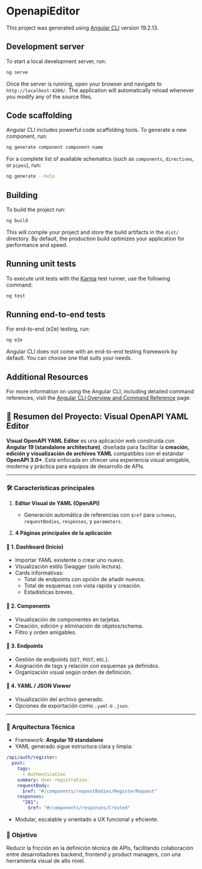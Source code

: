 # OpenapiEditor

This project was generated using [Angular CLI](https://github.com/angular/angular-cli) version 19.2.13.

## Development server

To start a local development server, run:

```bash
ng serve
```

Once the server is running, open your browser and navigate to `http://localhost:4200/`. The application will automatically reload whenever you modify any of the source files.

## Code scaffolding

Angular CLI includes powerful code scaffolding tools. To generate a new component, run:

```bash
ng generate component component-name
```

For a complete list of available schematics (such as `components`, `directives`, or `pipes`), run:

```bash
ng generate --help
```

## Building

To build the project run:

```bash
ng build
```

This will compile your project and store the build artifacts in the `dist/` directory. By default, the production build optimizes your application for performance and speed.

## Running unit tests

To execute unit tests with the [Karma](https://karma-runner.github.io) test runner, use the following command:

```bash
ng test
```

## Running end-to-end tests

For end-to-end (e2e) testing, run:

```bash
ng e2e
```

Angular CLI does not come with an end-to-end testing framework by default. You can choose one that suits your needs.

## Additional Resources

For more information on using the Angular CLI, including detailed command references, visit the [Angular CLI Overview and Command Reference](https://angular.dev/tools/cli) page.



## 🧩 Resumen del Proyecto: Visual OpenAPI YAML Editor

**Visual OpenAPI YAML Editor** es una aplicación web construida con **Angular 19 (standalone architecture)**, diseñada para facilitar la **creación, edición y visualización de archivos YAML** compatibles con el estándar **OpenAPI 3.0+**. Está enfocada en ofrecer una experiencia visual amigable, moderna y práctica para equipos de desarrollo de APIs.

---

### 🛠️ Características principales

1. **Editor Visual de YAML (OpenAPI)**
   - Generación automática de referencias con `$ref` para `schemas`, `requestBodies`, `responses`, y `parameters`.

2. **4 Páginas principales de la aplicación**

#### 📄 1. Dashboard (Inicio)
- Importar YAML existente o crear uno nuevo.
- Visualización estilo Swagger (solo lectura).
- Cards informativas:
  - Total de endpoints con opción de añadir nuevos.
  - Total de esquemas con vista rápida y creación.
  - Estadísticas breves.

#### 🧬 2. Components
- Visualización de componentes en tarjetas.
- Creación, edición y eliminación de objetos/schema.
- Filtro y orden amigables.

#### 🔧 3. Endpoints
- Gestión de endpoints (`GET`, `POST`, etc.).
- Asignación de tags y relación con esquemas ya definidos.
- Organización visual según orden de definición.

#### 📄 4. YAML / JSON Viewer
- Visualización del archivo generado.
- Opciones de exportación como `.yaml` o `.json`.

---

### 🧱 Arquitectura Técnica

- Framework: **Angular 19 standalone**
- YAML generado sigue estructura clara y limpia:

```yaml
/api/auth/register:
  post:
    tags:
      - Authentication
    summary: User registration.
    requestBody:
      $ref: "#/components/requestBodies/RegisterRequest"
    responses:
      "201":
        $ref: "#/components/responses/Created"
```

- Modular, escalable y orientado a UX funcional y eficiente.

### 🎯 Objetivo

Reducir la fricción en la definición técnica de APIs, facilitando colaboración entre desarrolladores backend, frontend y product managers, con una herramienta visual de alto nivel.
